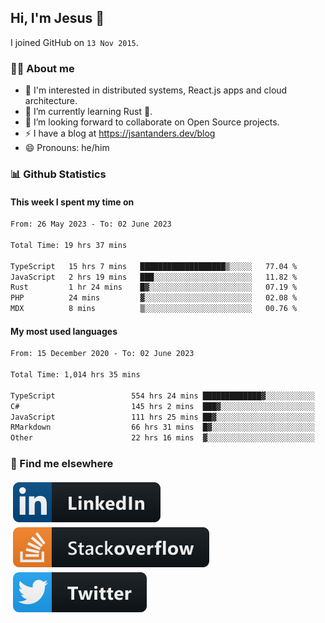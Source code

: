## Hi, I'm Jesus 👋

I joined GitHub on `13 Nov 2015`.

<!-- Talking about you -->

### 👨‍💻 About me

- 👦 I'm interested in distributed systems, React.js apps and cloud architecture.
- 🌱 I’m currently learning Rust 🦀.
- 👯 I’m looking forward to collaborate on Open Source projects.
- ⚡️ I have a blog at <https://jsantanders.dev/blog>
- 😄 Pronouns: he/him

### 📊 Github Statistics

#### This week I spent my time on

<!--START_SECTION:weekly-->

```txt
From: 26 May 2023 - To: 02 June 2023

Total Time: 19 hrs 37 mins

TypeScript   15 hrs 7 mins   ███████████████████▒░░░░░   77.04 %
JavaScript   2 hrs 19 mins   ███░░░░░░░░░░░░░░░░░░░░░░   11.82 %
Rust         1 hr 24 mins    █▓░░░░░░░░░░░░░░░░░░░░░░░   07.19 %
PHP          24 mins         ▓░░░░░░░░░░░░░░░░░░░░░░░░   02.08 %
MDX          8 mins          ▒░░░░░░░░░░░░░░░░░░░░░░░░   00.76 %
```

<!--END_SECTION:weekly-->

#### My most used languages

<!--START_SECTION:alltime-->

```txt
From: 15 December 2020 - To: 02 June 2023

Total Time: 1,014 hrs 35 mins

TypeScript                 554 hrs 24 mins █████████████▓░░░░░░░░░░░   54.64 %
C#                         145 hrs 2 mins  ███▓░░░░░░░░░░░░░░░░░░░░░   14.30 %
JavaScript                 111 hrs 25 mins ██▓░░░░░░░░░░░░░░░░░░░░░░   10.98 %
RMarkdown                  66 hrs 31 mins  █▓░░░░░░░░░░░░░░░░░░░░░░░   06.56 %
Other                      22 hrs 16 mins  ▓░░░░░░░░░░░░░░░░░░░░░░░░   02.20 %
```

<!--END_SECTION:alltime-->

### 📢 Find me elsewhere

<p>
  <a target="_blank" href="https://linkedin.com/in/jsantanders">
    <img src="https://github.com/jsantanders/jsantanders/blob/master/img/linkedin.svg" alt="LinkedIn" style="vertical-align:top; margin:4px">
  </a>
  
  <a target="_blank" href="https://stackoverflow.com/users/7318331/jesus-santander">
    <img src="https://github.com/jsantanders/jsantanders/blob/master/img/stackoverflow.svg" alt="StackOverflow" style="vertical-align:top; margin:4px">
  </a>
  
  <a target="_blank" href="http://twitter.com/jsantanders">
    <img src="https://github.com/jsantanders/jsantanders/blob/master/img/twitter.svg" alt="Twitter" style="vertical-align:top; margin:4px">
  </a>
</p>
